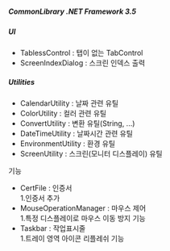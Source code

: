 ﻿##### CommonLibrary .NET Framework 3.5

##### UI 
- TablessControl : 탭이 없는 TabControl
- ScreenIndexDialog : 스크린 인덱스 출력

##### Utilities
- CalendarUtility : 날짜 관련 유틸
- ColorUtility : 컬러 관련 유틸
- ConvertUtility : 변환 유틸(String, ...)
- DateTimeUtility : 날짜시간 관련 유틸
- EnvironmentUtility : 환경 유틸
- ScreenUtility : 스크린(모니터 디스플레이) 유틸   

기능   
- CertFile : 인증서   
  1.인증서 추가
- MouseOperationManager : 마우스 제어   
  1.특정 디스플레이로 마우스 이동 방지 기능
- Taskbar : 작업표시줄   
  1.트레이 영역 아이콘 리플레쉬 기능
  
